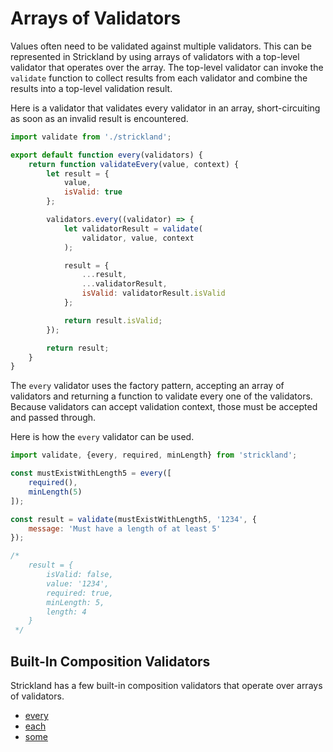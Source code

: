 # Arrays of Validators

Values often need to be validated against multiple validators. This can be represented in Strickland by using arrays of validators with a top-level validator that operates over the array. The top-level validator can invoke the `validate` function to collect results from each validator and combine the results into a top-level validation result.

Here is a validator that validates every validator in an array, short-circuiting as soon as an invalid result is encountered.

``` jsx
import validate from './strickland';

export default function every(validators) {
    return function validateEvery(value, context) {
        let result = {
            value,
            isValid: true
        };

        validators.every((validator) => {
            let validatorResult = validate(
                validator, value, context
            );

            result = {
                ...result,
                ...validatorResult,
                isValid: validatorResult.isValid
            };

            return result.isValid;
        });

        return result;
    }
}
```

The `every` validator uses the factory pattern, accepting an array of validators and returning a function to validate every one of the validators. Because validators can accept validation context, those must be accepted and passed through.

Here is how the `every` validator can be used.

``` jsx
import validate, {every, required, minLength} from 'strickland';

const mustExistWithLength5 = every([
    required(),
    minLength(5)
]);

const result = validate(mustExistWithLength5, '1234', {
    message: 'Must have a length of at least 5'
});

/*
    result = {
        isValid: false,
        value: '1234',
        required: true,
        minLength: 5,
        length: 4
    }
 */
```

## Built-In Composition Validators

Strickland has a few built-in composition validators that operate over arrays of validators.

* [every](every.md)
* [each](each.md)
* [some](some.md)
